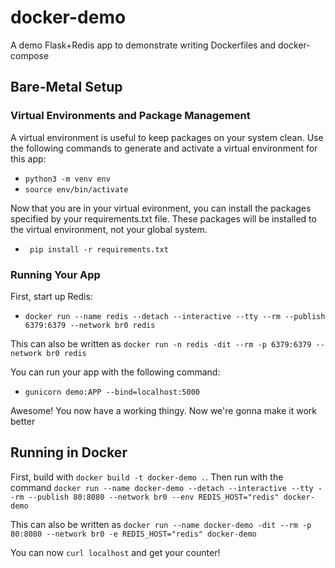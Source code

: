 # docker-demo
A demo Flask+Redis app to demonstrate writing Dockerfiles and docker-compose

## Bare-Metal Setup

### Virtual Environments and Package Management
A virtual environment is useful to keep packages on your system clean. Use the following 
commands to generate and activate a virtual environment for this app:
- `python3 -m venv env`
- `source env/bin/activate`

Now that you are in your virtual evironment, you can install the packages specified by your 
requirements.txt file. These packages will be installed to the virtual environment, not your 
global system.
- ` pip install -r requirements.txt`

### Running Your App
First, start up Redis:
- `docker run --name redis --detach --interactive --tty --rm --publish 6379:6379 --network br0 redis`

This can also be written as `docker run -n redis -dit --rm -p 6379:6379 --network br0 redis`

You can run your app with the following command: 
- `gunicorn demo:APP --bind=localhost:5000`

Awesome! You now have a working thingy. Now we're gonna make it work better

## Running in Docker

First, build with `docker build -t docker-demo .`. Then run with the command `docker run --name docker-demo --detach --interactive --tty --rm --publish 80:8080 --network br0 --env REDIS_HOST="redis" docker-demo`

This can also be written as `docker run --name docker-demo -dit --rm -p 80:8080 --network br0 -e REDIS_HOST="redis" docker-demo`

You can now `curl localhost` and get your counter!
